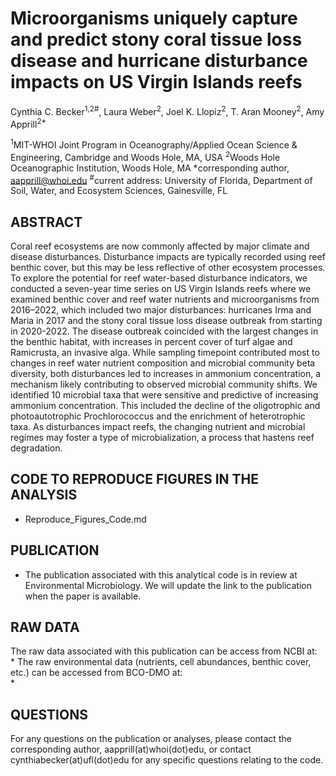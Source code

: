 # Microorganisms uniquely capture and predict stony coral tissue loss disease and hurricane disturbance impacts on US Virgin Islands reefs

Cynthia C. Becker<sup>1,2#</sup>, Laura Weber<sup>2</sup>, Joel K. Llopiz<sup>2</sup>, T. Aran Mooney<sup>2</sup>, Amy Apprill<sup>2*</sup>

<sup>1</sup>MIT-WHOI Joint Program in Oceanography/Applied Ocean Science & Engineering, Cambridge and Woods Hole, MA, USA
<sup>2</sup>Woods Hole Oceanographic Institution, Woods Hole, MA
*corresponding author, aapprill@whoi.edu 
<sup>#</sup>current address: University of Florida, Department of Soil, Water, and Ecosystem Sciences, Gainesville, FL

## ABSTRACT
Coral reef ecosystems are now commonly affected by major climate and disease disturbances. Disturbance impacts are typically recorded using reef benthic cover, but this may be less reflective of other ecosystem processes. To explore the potential for reef water-based disturbance indicators, we conducted a seven-year time series on US Virgin Islands reefs where we examined benthic cover and reef water nutrients and microorganisms from 2016–2022, which included two major disturbances: hurricanes Irma and Maria in 2017 and the stony coral tissue loss disease outbreak from starting in 2020-2022. The disease outbreak coincided with the largest changes in the benthic habitat, with increases in percent cover of turf algae and Ramicrusta, an invasive alga. While sampling timepoint contributed most to changes in reef water nutrient composition and microbial community beta diversity, both disturbances led to increases in ammonium concentration, a mechanism likely contributing to observed microbial community shifts. We identified 10 microbial taxa that were sensitive and predictive of increasing ammonium concentration. This included the decline of the oligotrophic and photoautotrophic Prochlorococcus and the enrichment of heterotrophic taxa. As disturbances impact reefs, the changing nutrient and microbial regimes may foster a type of microbialization, a process that hastens reef degradation.

## CODE TO REPRODUCE FIGURES IN THE ANALYSIS
* Reproduce_Figures_Code.md

## PUBLICATION
* The publication associated with this analytical code is in review at Environmental Microbiology. We will update the link to the publication when the paper is available. 

## RAW DATA 
The raw data associated with this publication can be access from NCBI at:    
* 
The raw environmental data (nutrients, cell abundances, benthic cover, etc.) can be accessed from BCO-DMO at:    
* 

## QUESTIONS
For any questions on the publication or analyses, please contact the corresponding author, aapprill(at)whoi(dot)edu, or contact cynthiabecker(at)ufl(dot)edu for any specific questions relating to the code. 